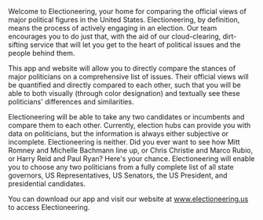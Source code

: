 Welcome to Electioneering, your home for comparing the official views of major political figures in the United States. Electioneering, by definition, means the process of actively engaging in an election. Our team encourages you to do just that, with the aid of our cloud-clearing, dirt-sifting service that will let you get to the heart of political issues and the people behind them.

This app and website will allow you to directly compare the stances of major politicians on a comprehensive list of issues. Their official views will be quantified and directly compared to each other, such that you will be able to both visually (through color designation) and textually see these politicians' differences and similarities.

Electioneering will be able to take any two candidates or incumbents and compare them to each other. Currently, election hubs can provide you with data on politicians, but the information is always either subjective or incomplete. Electioneering is neither. Did you ever want to see how Mitt Romney and Michelle Bachmann line up, or Chris Christie and Marco Rubio, or Harry Reid and Paul Ryan? Here's your chance. Electioneering will enable you to choose any two politicians from a fully complete list of all state governors, US Representatives, US Senators, the US President, and presidential candidates.

You can download our app and visit our website at www.electioneering.us to access Electioneering. 